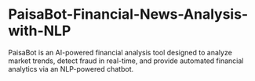 # PaisaBot-Financial-News-Analysis-with-NLP
PaisaBot is an AI-powered financial analysis tool designed to analyze market trends, detect fraud in real-time, and provide automated financial analytics via an NLP-powered chatbot.
